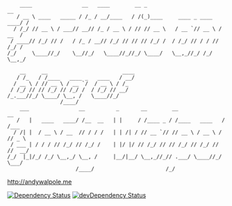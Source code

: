 ```
    ____                __   ____        __ _                             __
   / __ \ ____   _____ / /_ / __/____   / /(_)____     ____ _ ____   ____/ /
  / /_/ // __ \ / ___// __// /_ / __ \ / // // __ \   / __ `// __ \ / __  /
 / ____// /_/ // /   / /_ / __// /_/ // // // /_/ /  / /_/ // / / // /_/ /
/_/     \____//_/    \__//_/   \____//_//_/ \____/   \__,_//_/ /_/ \__,_/

    __     __                        ____
   / /_   / /____   ____ _   ____   / __/
  / __ \ / // __ \ / __ `/  / __ \ / /_
 / /_/ // // /_/ // /_/ /  / /_/ // __/
/_.___//_/ \____/ \__, /   \____//_/
                 /____/
    ___                __          _       __        __               __
   /   |   ____   ____/ /__  __   | |     / /____ _ / /____   ____   / /___
  / /| |  / __ \ / __  // / / /   | | /| / // __ `// // __ \ / __ \ / // _ \
 / ___ | / / / // /_/ // /_/ /    | |/ |/ // /_/ // // /_/ // /_/ // //  __/
/_/  |_|/_/ /_/ \__,_/ \__, /     |__/|__/ \__,_//_// .___/ \____//_/ \___/
                      /____/                       /_/

```

http://andywalpole.me

[![Dependency Status](https://david-dm.org/tcotton/portfolio.svg?style=flat-square)](https://david-dm.org/tcotton/portfolio)
[![devDependency Status](https://david-dm.org/tcotton/portfolio/dev-status.svg?style=flat-square)](https://david-dm.org/tcotton/portfolio#info=devDependencies)